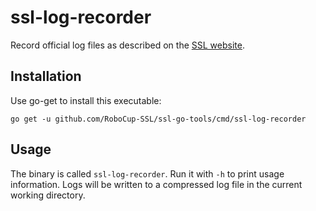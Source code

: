 # ssl-log-recorder

Record official log files as described on the [SSL website](https://ssl.robocup.org/game-logs/).

## Installation

Use go-get to install this executable:

```
go get -u github.com/RoboCup-SSL/ssl-go-tools/cmd/ssl-log-recorder
```

## Usage

The binary is called `ssl-log-recorder`.
Run it with `-h` to print usage information.
Logs will be written to a compressed log file in the current working directory.
